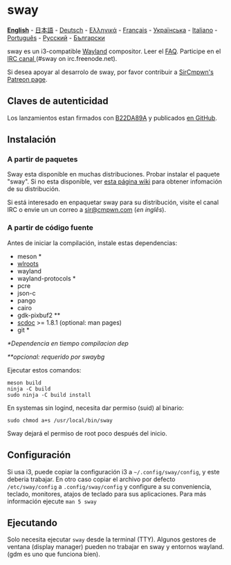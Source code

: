 # sway

[**English**](https://github.com/swaywm/sway/blob/master/README.md#sway--) - [日本語](https://github.com/swaywm/sway/blob/master/README.ja.md#sway--) - [Deutsch](https://github.com/swaywm/sway/blob/master/README.de.md#sway--) - [Ελληνικά](https://github.com/swaywm/sway/blob/master/README.el.md#sway--) - [Français](https://github.com/swaywm/sway/blob/master/README.fr.md#sway--) - [Українська](https://github.com/swaywm/sway/blob/master/README.uk.md#sway--) - [Italiano](https://github.com/swaywm/sway/blob/master/README.it.md#sway--) - [Português](https://github.com/swaywm/sway/blob/master/README.pt.md#sway--) -
[Русский](https://github.com/swaywm/sway/blob/master/README.ru.md#sway--) - [Български](https://github.com/swaywm/sway/blob/master/README.bg.md#sway--)

sway es un i3-compatible [Wayland](http://wayland.freedesktop.org/) compositor.
Leer el [FAQ](https://github.com/swaywm/sway/wiki). Participe en el [IRC
canal ](http://webchat.freenode.net/?channels=sway&uio=d4) (#sway on
irc.freenode.net).

Si desea apoyar al desarrolo de sway, por favor contribuir a [SirCmpwn's
Patreon page](https://patreon.com/sircmpwn).

## Claves de autenticidad

Los lanzamientos estan firmados con [B22DA89A](http://pgp.mit.edu/pks/lookup?op=vindex&search=0x52CB6609B22DA89A)
y publicados [en GitHub](https://github.com/swaywm/sway/releases).

## Instalación

### A partir de paquetes

Sway esta disponible en muchas distribuciones. Probar instalar el paquete "sway".
Si no esta disponible, ver [esta página wiki](https://github.com/swaywm/sway/wiki/Unsupported-packages)
para obtener infomación de su distribución.

Si está interesado en enpaquetar sway para su distribución, visite el canal IRC
o envie un un correo a sir@cmpwn.com (*en inglês*).

### A partir de código fuente

Antes de iniciar la compilación, instale estas dependencias:

* meson \*
* [wlroots](https://github.com/swaywm/wlroots)
* wayland
* wayland-protocols \*
* pcre
* json-c
* pango
* cairo
* gdk-pixbuf2 \*\*
* [scdoc](https://git.sr.ht/~sircmpwn/scdoc) >= 1.8.1 (optional: man pages)
* git \*

_\*Dependencia en tiempo compilacion dep_

_\*\*opcional: requerido por swaybg_

Ejecutar estos comandos:

    meson build
    ninja -C build
    sudo ninja -C build install

En systemas sin logind, necesita dar permiso (suid) al binario:

    sudo chmod a+s /usr/local/bin/sway

Sway dejará el permiso de root poco después del inicio.

## Configuración

Si usa i3, puede copiar la configuración i3 a `~/.config/sway/config`,
y este deberia trabajar. En otro caso copiar el archivo por defecto
`/etc/sway/config` a `.config/sway/config` y configure a su conveniencia,
teclado, monitores, atajos de teclado para sus aplicaciones.
Para más información ejecute `man 5 sway`

## Ejecutando

Solo necesita ejecutar `sway` desde la terminal (TTY).
Algunos gestores de ventana (display manager) pueden no trabajar en sway
y entornos wayland. (gdm es uno que funciona bien).

